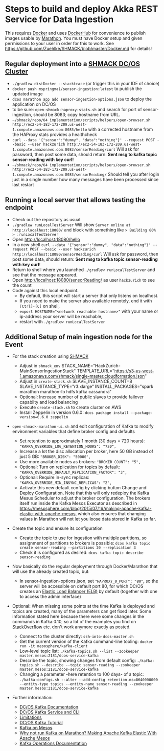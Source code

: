 # Steps to build and deploy Akka REST Service for Data Ingestion

This requires [Docker](https://www.docker.com/) and uses [DockerHub](https://hub.docker.com/) for convenience to publish images usable by [Marathon](https://docs.mesosphere.com/1.7/usage/tutorials/docker-app/).
You must have Docker setup and given permissions to your user in order for this to work.
See <https://github.com/Zuehlke/SHMACK/blob/master/Docker.md> for details!

## Regular deployment into a [SHMACK DC/OS Cluster](https://github.com/Zuehlke/SHMACK)

* `./gradlew distDocker --stacktrace` (or trigger this in your IDE of choice)
* `docker push mspringma1/sensor-ingestion:latest` to publish the updated image
* `dcos marathon app add sensor-ingestion-options.json` to deploy the application on DC/OS
* to be sure: `open-shmack-haproxy-stats.sh` and search for port of sensor-ingestion, should be 8083; copy hostname from URL.
* `~/shmack/repo/04_implementation/scripts/helpers/open-browser.sh  http://ec2-54-183-172-209.us-west-1.compute.amazonaws.com:8083/hello` with a corrected hostname from the HAProxy stats provides a healthcheck
* `curl --data '{"sensor":"dummy", "data":"nothing"}' --request POST --basic --user hackzurich http://ec2-54-183-172-209.us-west-1.compute.amazonaws.com:8083/sensorReading/curl`
  Will ask for password, then post some data, should return: **Sent msg to kafka topic sensor-reading with key  curl!**
* `~/shmack/repo/04_implementation/scripts/helpers/open-browser.sh  http://ec2-54-183-172-209.us-west-1.compute.amazonaws.com:8083/sensorReading/`
  Should tell you after login just in a single number how many messages have been processed since last restart
  
## Running a local server that allows testing the endpoint
* Check out the repository as usual
* `./gradlew runLocalTestServer`
  Will show `Server online at http://localhost:18080/` and block with something like `> Building 80% > :runLocalTestServer`
* Open <http://localhost:18080/hello>
* In a new shell `curl --data '{"sensor":"dummy", "data":"nothing"}' --request POST --basic --user hackzurich http://localhost:18080/sensorReading/curl`
  Will ask for password, then post some data, should return: **Sent msg to kafka topic sensor-reading with key curl!**
* Return to shell where you launched `./gradlew runLocalTestServer` and see that the message appeared.
* Open <http://localhost:18080/sensorReading/> as user `hackzurich` to see the count
* Code against this local endpoint. 
  * By default, this script will start a server that only listens on localhost. 
  * If you need to make the server also available remotely, end it with `[Ctrl]-[C]` on shell,
  * `export HOSTNAME="<network reachable hostname>"` with your name or ip-address your server will be reachable,
  * restart with `./gradlew runLocalTestServer`

## Additional Setup of main ingestion node for the Event
* For the stack creation using [SHMACK](https://github.com/Zuehlke/SHMACK)
  * Adjust in `shmack_env` 
    STACK_NAME="HackZurich-MainSensorIngestionStack"
    TEMPLATE_URL="https://s3-us-west-1.amazonaws.com/shmack/single-master.cloudformation.json"
  * Adjust in `create-stack.sh` 
    SLAVE_INSTANCE_COUNT=8 
    SLAVE_INSTANCE_TYPE="r3.xlarge"
    INSTALL_PACKAGES="spark marathon marathon-lb hdfs kafka cassandra"
  * Optional: Increase number of public slaves to provide failover capabilty and load balancing
  * Execute `create-stack.sh` to create cluster on AWS
  * Install Zeppelin in version 0.6.0: `dcos package install --package-version=0.6.0 zeppelin`
* `open-shmack-marathon-ui.sh` and edit configuration of Kafka to modify environment variables that define broker config and defaults
  * Set retention to approximately 1 month (30 days = 720 hours): `"KAFKA_OVERRIDE_LOG_RETENTION_HOURS": "720",`
  * Increase a lot the disc allocation per broker, here 50 GB instead of just 5 GB: `"BROKER_DISK": "50000",`
  * Use more available nodes as brokers: `"BROKER_COUNT": "5",`
  * Optional: Turn on replication for topics by default: `"KAFKA_OVERRIDE_DEFAULT_REPLICATION_FACTOR": "3",`
  * Optional: Require in-sync replicas: `"KAFKA_OVERRIDE_MIN_INSYNC_REPLICAS": "2",`
  * Activate this new default config by clicking button Change and Deploy Configuration. 
    Note that this will only redeploy the Kafka Mesus Scheduler to adjust the broker configuration. 
    The brokers itself run inside the Kafka Mesos Executor as described in <https://mesosphere.com/blog/2015/07/16/making-apache-kafka-elastic-with-apache-mesos>, 
    which also ensures that changing values in Marathon will not let you loose data stored in Kafka so far.
* Create the topic and ensure its configuration
  * Create the topic to use for ingestion with multiple partitions, so assignment of partitions to brokers is possible: `dcos kafka topic create sensor-reading --partitions 20 --replication 3`
  * Check it is configured as desired: `dcos kafka topic describe sensor-reading`
* Now basically do the regular deployment through Docker/Marathon that will use the already created topic, but:
  * In sensor-ingestion-options.json, set `"HAPROXY_0_PORT": "80"`, so the server will be accessible on default port 80, 
    for which DC/OS creates an [Elastic Load Balancer (ELB)](https://us-west-1.console.aws.amazon.com/ec2/v2/home?region=us-west-1#LoadBalancers:) by default (together with one to access the admin interface)
* Optional: When missing some points at the time Kafka is deployed and topics are created, many of the parameters can get fixed later.
  Some information stated here because there were some changes in the commands in Kafka 0.10, so a lot of the examples you find on [StackOverflow](http://stackoverflow.com/questions/29129222/changing-kafka-rentention-period-during-runtime) etc. don't work anymore exactly as posted.
  * Connect to the cluster directly: `ssh-into-dcos-master.sh`
  * Get the current version of the Kafka command-line tooling: `docker run -it mesosphere/kafka-client`
  * Low-level topic list: `./kafka-topics.sh --list --zookeeper master.mesos:2181/dcos-service-kafka`
  * Describe the topic, showing changes from default config: `./kafka-topics.sh --describe --topic sensor-reading --zookeeper master.mesos:2181/dcos-service-kafka`
  * Changing a parameter -here retention to 100 days- of a topic: `./kafka-configs.sh --alter --add-config retention.ms=8640000000 --entity-type topics --entity-name sensor-reading --zookeeper master.mesos:2181/dcos-service-kafka` 

* Further information:
  * [DC/OS Kafka Documentation](https://docs.mesosphere.com/1.7/usage/service-guides/kafka/)
  * [DC/OS Kafka Service and CLI](https://github.com/mesosphere/dcos-kafka-service)
  * [Limitations](https://docs.mesosphere.com/1.7/usage/service-guides/kafka/limitations/)
  * [DC/OS Kafka Tutorial](https://dcos.io/docs/1.7/usage/tutorials/kafka/)
  * [Kafka on Mesos](https://github.com/mesos/kafka)
  * [Why not run Kafka on Marathon? Making Apache Kafka Elastic With Apache Mesos](https://mesosphere.com/blog/2015/07/16/making-apache-kafka-elastic-with-apache-mesos/)
  * [Kafka Operations Documentation](http://kafka.apache.org/documentation.html#basic_ops)